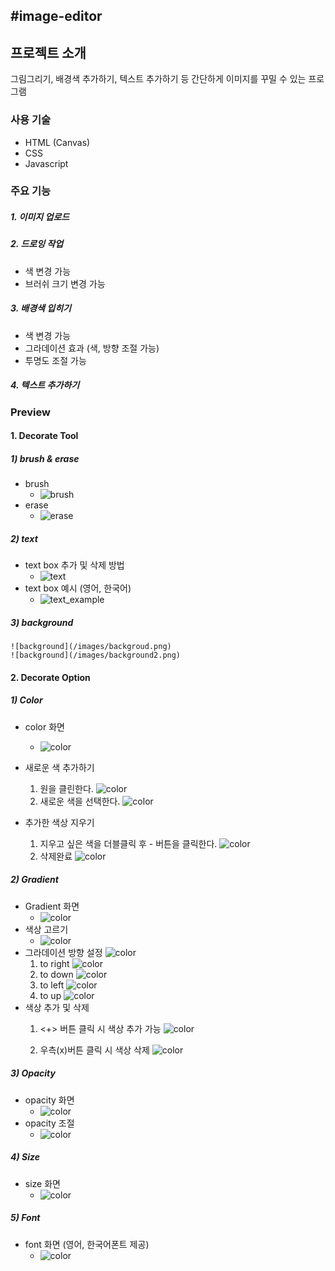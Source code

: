 #image-editor
---
## 프로젝트 소개
그림그리기, 배경색 추가하기, 텍스트 추가하기 등 간단하게 이미지를 꾸밀 수 있는 프로그램

### 사용 기술
* HTML (Canvas)
* CSS
* Javascript

### 주요 기능
##### 1. 이미지 업로드
##### 2. 드로잉 작업
- 색 변경 가능
- 브러쉬 크기 변경 가능
##### 3. 배경색 입히기
- 색 변경 가능
- 그라데이션 효과 (색, 방향 조절 가능)
- 투명도 조절 가능 
##### 4. 텍스트 추가하기

### Preview
#### 1. Decorate Tool
##### 1) brush & erase
* brush
    * ![brush](/images/draw.png)
* erase
    * ![erase](/videos/erase.gif)

##### 2) text
* text box 추가 및 삭제 방법
    * ![text](/videos/text.gif)
* text box 예시 (영어, 한국어)
    * ![text_example](/images/text.png)

##### 3) background
    ![background](/images/backgroud.png)
    ![background](/images/background2.png)

#### 2. Decorate Option
##### 1) Color
* color 화면
    * ![color](/images/color1.png)

* 새로운 색 추가하기
    1. 원을 클린한다.
        ![color](/images/colorChanging.png)
    2. 새로운 색을 선택한다.
        ![color](/images/colorChanging2.png)
    
* 추가한 색상 지우기 
    1. 지우고 싶은 색을 더블클릭 후 - 버튼을 클릭한다.
        ![color](/images/colorDeleting.png)
    2. 삭제완료
        ![color](/images/colorDeleting2.png)

##### 2) Gradient
* Gradient 화면
    * ![color](/images/gradient.png)
* 색상 고르기 
    * ![color](/images/gradientChooseColor.png)
* 그라데이션 방향 설정
    ![color](/images/gradientDirection.png)
    1. to right
      ![color](/images/gradientToRight.png)
    2. to down
      ![color](/images/gradientToDown.png)
    3. to left
      ![color](/images/gradientToLeft.png)
    4. to up
      ![color](/images/gradientToUp.png)
* 색상 추가 및 삭제
    1. <+> 버튼 클릭 시 색상 추가 가능
        ![color](/images/gradientAdd.png)

    2. 우측(x)버튼 클릭 시 색상 삭제
        ![color](/images/gradientDelete.png)

##### 3) Opacity
* opacity 화면
    * ![color](/images/opacity.png)
* opacity 조절
    * ![color](/videos/gradientEx.gif)

##### 4) Size
* size 화면
    * ![color](/images/size.png)

##### 5) Font 
* font 화면 (영어, 한국어폰트 제공)
    * ![color](/videos/font.gif)

